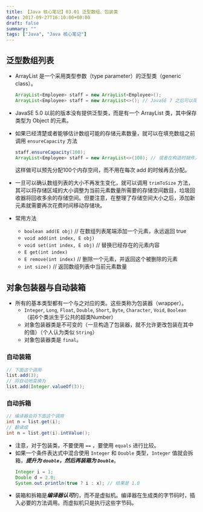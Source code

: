 ```yaml
---
title: 【Java 核心笔记】03.01 泛型数组、包装类
date: 2017-09-27T16:10:00+08:00
draft: false
summary: ""
tags: ["Java", "Java 核心笔记"]
---
```

## 泛型数组列表

* ArrayList 是一个采用类型参数（type parameter）的泛型类（generic class）。
    ```java
    ArrayList<Employee> staff = new ArrayList<Employee>();    
    ArrayList<Employee> staff = new ArrayList<>(); // JavaSE 7 之后可以简写
    ```
* JavaSE 5.0 以前的版本没有提供泛型类，而是有一个 ArrayList 类，其中保存类型为 Object 的元素。

* 如果已经清楚或者能够估计数组可能的存储元素数量，就可以在填充数组之前调用 ```ensureCapacity``` 方法
    ```java
    staff.ensureCapacity(100);
    ArrayList<Employee> staff = new ArrayList<>(100); // 或者在构造时就传入初始容量（超过100个之后自动扩展）
    ```
  这样做可以预先分配100个内存空间，而不用在每次 add 的时候再去分配。

* 一旦可以确认数组列表的大小不再发生变化，就可以调用 ```trimToSize``` 方法，其可以将存储区域的大小调整为当前元素数量所需要的存储空间数目，垃圾回收器将回收多余的存储空间。但要注意，在整理了存储空间大小之后，添加新元素就需要再次花费时间移动存储块。

* 常用方法
    * `boolean add(E obj)` // 在数组列表尾端添加一个元素，永远返回 true
    * `void add(int index, E obj)`
    * `void set(int index, E obj)` // 替换已经存在的元素内容
    * `E get(int index)`
    * `E remove(int index)` // 删除一个元素，并返回这个被删除的元素
    * `int size()` // 返回数组列表中当前元素数量

## 对象包装器与自动装箱

* 所有的基本类型都有一个与之对应的类。这些类称为包装器（wrapper）。
    * `Integer`, `Long`, `Float`, `Double`, `Short`, `Byte`, `Character`, `Void`, `Boolean`（前6个类派生于公共的超类Number）
    * 对象包装器类是不可变的（一旦构造了包装器，就不允许更改包装在其中的值）（个人认为类似 `String`）
    * 对象包装器类是 `final`。

### 自动装箱
```java
// 下面这个调用
list.add(3);
// 将自动地变换为
list.add(Integer.valueOf(3));
```

### 自动拆箱
```java
// 编译器会将下面这个调用
int n = list.get(i);
// 翻译成
int n = list.get(i).intValue();
```

* 注意，对于包装类，不要使用 `==` ，要使用 `equals` 进行比较。
* 如果一个条件表达式中混合使用 `Integer` 和 `Double` 类型，`Integer` 值就会拆箱，***提升为 `double`，然后再装箱为 `Double`***。
    ```java
    Integer i = 1;
    Double d = 2.0;
    System.out.println(true ? i : x); // 结果是 1.0
    ```
* 装箱和拆箱是***编译器认可***的，而不是虚拟机。编译器在生成类的字节码时，插入必要的方法调用。而虚拟机只是执行这些字节码。
